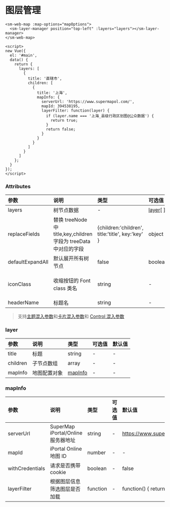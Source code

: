 # 图层管理

<sm-iframe src="https://iclient.supermap.io/examples/component/components_layerManager_vue.html"></sm-iframe>

```vue
<sm-web-map :map-options="mapOptions">
  <sm-layer-manager position="top-left" :layers="layers"></sm-layer-manager>
</sm-web-map>

<script>
new Vue({
  el: '#main',
  data() {
    return {
      layers: [
        {
          title: '直辖市',
          children: [
            {
              title: '上海',
              mapInfo: {
                serverUrl: 'https://www.supermapol.com/',
                mapId: 394538195,
                layerFilter: function(layer) {
                  if (layer.name === '上海_县级行政区划图@公众数据') {
                    return true;
                  }
                  return false;
                }
              }
            }
          ]
        }
      ]
    };
  }
});
</script>
```

### Attributes

| 参数             | 说明                                                             | 类型                                             | 可选值                        | 默认值                             |
| :--------------- | :--------------------------------------------------------------- | :----------------------------------------------- | :---------------------------- | :--------------------------------- |
| layers           | 树节点数据                                                       | -                                                | <a href="#layer">layer</a>[ ] | -                                  |
| replaceFields    | 替换 treeNode 中 title,key,children 字段为 treeData 中对应的字段 | {children:'children', title:'title', key:'key' } | object                        | -                                  |
| defaultExpandAll | 默认展开所有树节点                                               | false                                            | boolean                       | -                                  |
| iconClass        | 收缩按钮的 Font class 类名                                       | string                                           | -                             | 'sm-components-icon-layer-manager' |
| headerName       | 标题名                                                           | string                                           | -                             | '图层管理'                         |

> 支持[主题混入参数](/zh/api/mixin/mixin.md#theme)和[卡片混入参数](/zh/api/mixin/mixin.md#collapsedcard)和 [Control 混入参数](/zh/api/mixin/mixin.md#control)

### layer

| 参数     | 说明         | 类型                           | 可选值 | 默认值 |
| :------- | :----------- | :----------------------------- | :----- | :----- |
| title    | 标题         | string                         | -      | -      |
| children | 子节点数组   | array                          | -      | -      |
| mapInfo  | 地图配置对象 | <a href="#mapinfo">mapInfo</a> | -      | -      |

### mapInfo

| 参数            | 说明                               | 类型     | 可选值 | 默认值                     |
| :-------------- | :--------------------------------- | :------- | :----- | :------------------------- |
| serverUrl       | SuperMap iPortal/Online 服务器地址 | string   | -      | https://www.supermapol.com |
| mapId           | iPortal Online 地图 ID             | number   | -      | -                          |
| withCredentials | 请求是否携带 cookie                | boolean  | -      | false                      |
| layerFilter     | 根据图层信息筛选图层是否加载       | function | -      | function() { return true}  |
